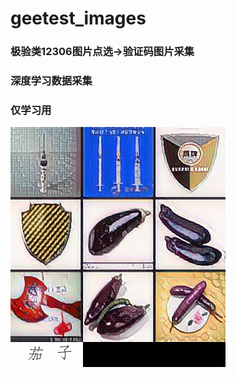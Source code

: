 # geetest_images

### 极验类12306图片点选->验证码图片采集

### 深度学习数据采集

### 仅学习用
![1](https://github.com/satng/geetest_images/blob/master/images/abstract/1393625ac753e88138a935b798750793.jpg)




